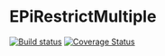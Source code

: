 # EPiRestrictMultiple

[![Build status](https://ci.appveyor.com/api/projects/status/nry01mgvg40ga1cr?svg=true)](https://ci.appveyor.com/project/emilssonn/epirestrictmultiple)
[![Coverage Status](https://coveralls.io/repos/emilssonn/EPiRestrictMultiple/badge.svg?branch=master&service=github)](https://coveralls.io/github/emilssonn/EPiRestrictMultiple?branch=master)